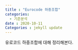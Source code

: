 ```yaml
---
title : "Eurocode 하중조합"
categories:
  - 기준분석
date : 2020-10-11
Categories : jekyll update
---
```


유로코드 하중조합에 대해 정리해본다.
